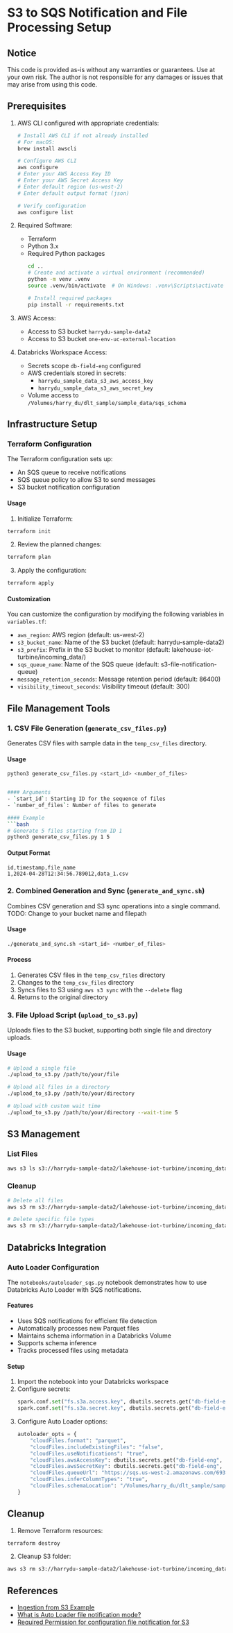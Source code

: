 # S3 to SQS Notification and File Processing Setup

## Notice
This code is provided as-is without any warranties or guarantees. Use at your own risk. The author is not responsible for any damages or issues that may arise from using this code.

## Prerequisites

1. AWS CLI configured with appropriate credentials:
   ```bash
   # Install AWS CLI if not already installed
   # For macOS:
   brew install awscli
   
   # Configure AWS CLI
   aws configure
   # Enter your AWS Access Key ID
   # Enter your AWS Secret Access Key
   # Enter default region (us-west-2)
   # Enter default output format (json)
   
   # Verify configuration
   aws configure list
   ```

2. Required Software:
   - Terraform
   - Python 3.x
   - Required Python packages
     ```bash
     cd ..
     # Create and activate a virtual environment (recommended)
     python -m venv .venv
     source .venv/bin/activate  # On Windows: .venv\Scripts\activate
     
     # Install required packages
     pip install -r requirements.txt
     ```

3. AWS Access:
   - Access to S3 bucket `harrydu-sample-data2`
   - Access to S3 bucket `one-env-uc-external-location`

4. Databricks Workspace Access:
   - Secrets scope `db-field-eng` configured
   - AWS credentials stored in secrets:
     - `harrydu_sample_data_s3_aws_access_key`
     - `harrydu_sample_data_s3_aws_secret_key`
   - Volume access to `/Volumes/harry_du/dlt_sample/sample_data/sqs_schema`

## Infrastructure Setup

### Terraform Configuration

The Terraform configuration sets up:
- An SQS queue to receive notifications
- SQS queue policy to allow S3 to send messages
- S3 bucket notification configuration

#### Usage

1. Initialize Terraform:
```bash
terraform init
```

2. Review the planned changes:
```bash
terraform plan
```

3. Apply the configuration:
```bash
terraform apply
```

#### Customization

You can customize the configuration by modifying the following variables in `variables.tf`:
- `aws_region`: AWS region (default: us-west-2)
- `s3_bucket_name`: Name of the S3 bucket (default: harrydu-sample-data2)
- `s3_prefix`: Prefix in the S3 bucket to monitor (default: lakehouse-iot-turbine/incoming_data/)
- `sqs_queue_name`: Name of the SQS queue (default: s3-file-notification-queue)
- `message_retention_seconds`: Message retention period (default: 86400)
- `visibility_timeout_seconds`: Visibility timeout (default: 300)

## File Management Tools

### 1. CSV File Generation (`generate_csv_files.py`)

Generates CSV files with sample data in the `temp_csv_files` directory.

#### Usage
```bash
python3 generate_csv_files.py <start_id> <number_of_files>


#### Arguments
- `start_id`: Starting ID for the sequence of files
- `number_of_files`: Number of files to generate

#### Example
```bash
# Generate 5 files starting from ID 1
python3 generate_csv_files.py 1 5
```

#### Output Format
```csv
id,timestamp,file_name
1,2024-04-28T12:34:56.789012,data_1.csv
```

### 2. Combined Generation and Sync (`generate_and_sync.sh`)

Combines CSV generation and S3 sync operations into a single command.
TODO: Change to your bucket name and filepath

#### Usage
```bash
./generate_and_sync.sh <start_id> <number_of_files>
```

#### Process
1. Generates CSV files in the `temp_csv_files` directory
2. Changes to the `temp_csv_files` directory
3. Syncs files to S3 using `aws s3 sync` with the `--delete` flag
4. Returns to the original directory


### 3. File Upload Script (`upload_to_s3.py`)

Uploads files to the S3 bucket, supporting both single file and directory uploads.

#### Usage
```bash
# Upload a single file
./upload_to_s3.py /path/to/your/file

# Upload all files in a directory
./upload_to_s3.py /path/to/your/directory

# Upload with custom wait time
./upload_to_s3.py /path/to/your/directory --wait-time 5
```

## S3 Management

### List Files
```bash
aws s3 ls s3://harrydu-sample-data2/lakehouse-iot-turbine/incoming_data/ --recursive
```

### Cleanup
```bash
# Delete all files
aws s3 rm s3://harrydu-sample-data2/lakehouse-iot-turbine/incoming_data/ --recursive

# Delete specific file types
aws s3 rm s3://harrydu-sample-data2/lakehouse-iot-turbine/incoming_data/ --recursive --exclude "*" --include "*.parquet"
```

## Databricks Integration

### Auto Loader Configuration

The `notebooks/autoloader_sqs.py` notebook demonstrates how to use Databricks Auto Loader with SQS notifications.

#### Features
- Uses SQS notifications for efficient file detection
- Automatically processes new Parquet files
- Maintains schema information in a Databricks Volume
- Supports schema inference
- Tracks processed files using metadata

#### Setup
1. Import the notebook into your Databricks workspace
2. Configure secrets:
   ```python
   spark.conf.set("fs.s3a.access.key", dbutils.secrets.get("db-field-eng", "harrydu_sample_data_s3_aws_access_key"))
   spark.conf.set("fs.s3a.secret.key", dbutils.secrets.get("db-field-eng", "harrydu_sample_data_s3_aws_secret_key"))
   ```
3. Configure Auto Loader options:
   ```python
   autoloader_opts = {
       "cloudFiles.format": "parquet",
       "cloudFiles.includeExistingFiles": "false",
       "cloudFiles.useNotifications": "true",
       "cloudFiles.awsAccessKey": dbutils.secrets.get("db-field-eng", "harrydu_sample_data_s3_aws_access_key"),
       "cloudFiles.awsSecretKey": dbutils.secrets.get("db-field-eng", "harrydu_sample_data_s3_aws_secret_key"),
       "cloudFiles.queueUrl": "https://sqs.us-west-2.amazonaws.com/693773272364/s3-file-notification-queue",
       "cloudFiles.inferColumnTypes": "true",
       "cloudFiles.schemaLocation": "/Volumes/harry_du/dlt_sample/sample_data/sqs_schema"
   }
   ```

## Cleanup

1. Remove Terraform resources:
```bash
terraform destroy
```

2. Cleanup S3 folder:
```bash
aws s3 rm s3://harrydu-sample-data2/lakehouse-iot-turbine/incoming_data/ --recursive
```

## References
- [Ingestion from S3 Example](../ingest-s3/)
- [What is Auto Loader file notification mode?](https://docs.databricks.com/aws/en/ingestion/cloud-object-storage/auto-loader/file-notification-mode)
- [Required Permission for configuration file notification for S3](https://docs.databricks.com/aws/en/ingestion/cloud-object-storage/auto-loader/file-notification-mode#required-permissions-for-configuring-file-notification-for-amazon-s3)
